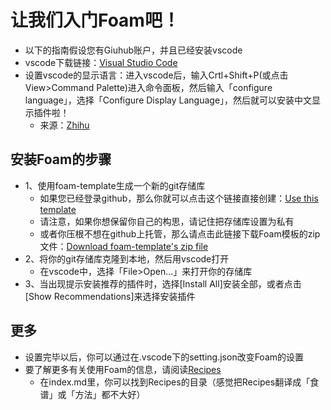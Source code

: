 # 让我们入门Foam吧！
- 以下的指南假设您有Giuhub账户，并且已经安装vscode
- vscode下载链接：[Visual Studio Code](https://visual-studio-code.en.softonic.com/)
- 设置vscode的显示语言：进入vscode后，输入Crtl+Shift+P(或点击View>Command Palette)进入命令面板，然后输入「configure language」，选择「Configure Display Language」，然后就可以安装中文显示插件啦！
  - 来源：[Zhihu](https://zhuanlan.zhihu.com/p/112431369)
  
## 安装Foam的步骤
- 1、使用foam-template生成一个新的git存储库
  - 如果您已经登录github，那么你就可以点击这个链接直接创建：[Use this template](https://github.com/foambubble/foam-template/generate)
  - 请注意，如果你想保留你自己的构思，请记住把存储库设置为私有
  - 或者你压根不想在github上托管，那么请点击此链接下载Foam模板的zip文件：[Download foam-template's zip file](https://github.com/foambubble/foam-template/archive/master.zip)
- 2、将你的git存储库克隆到本地，然后用vscode打开
  - 在vscode中，选择「File>Open...」来打开你的存储库
- 3、当出现提示安装推荐的插件时，选择[Install All]安装全部，或者点击[Show Recommendations]来选择安装插件

## 更多
- 设置完毕以后，你可以通过在.vscode下的setting.json改变Foam的设置
- 要了解更多有关使用Foam的信息，请阅读[Recipes](../index.md)
  - 在index.md里，你可以找到Recipes的目录（感觉把Recipes翻译成「食谱」或「方法」都不大好）
